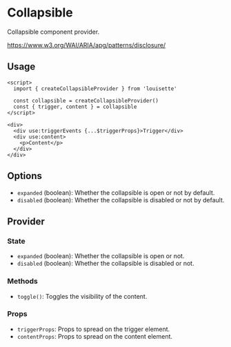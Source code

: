 # Collapsible

Collapsible component provider.

https://www.w3.org/WAI/ARIA/apg/patterns/disclosure/

## Usage

```svelte
<script>
  import { createCollapsibleProvider } from 'louisette'

  const collapsible = createCollapsibleProvider()
  const { trigger, content } = collapsible
</script>

<div>
  <div use:triggerEvents {...$triggerProps}>Trigger</div>
  <div use:content>
    <p>Content</p>
  </div>
</div>
```

## Options

- `expanded` (boolean): Whether the collapsible is open or not by default.
- `disabled` (boolean): Whether the collapsible is disabled or not by default.

## Provider

### State

- `expanded` (boolean): Whether the collapsible is open or not.
- `disabled` (boolean): Whether the collapsible is disabled or not.

### Methods

- `toggle()`: Toggles the visibility of the content.

### Props

- `triggerProps`: Props to spread on the trigger element.
- `contentProps`: Props to spread on the content element.
